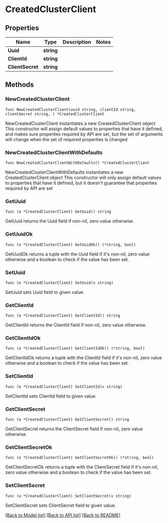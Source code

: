 # CreatedClusterClient

## Properties

Name | Type | Description | Notes
------------ | ------------- | ------------- | -------------
**Uuid** | **string** |  | 
**ClientId** | **string** |  | 
**ClientSecret** | **string** |  | 

## Methods

### NewCreatedClusterClient

`func NewCreatedClusterClient(uuid string, clientId string, clientSecret string, ) *CreatedClusterClient`

NewCreatedClusterClient instantiates a new CreatedClusterClient object
This constructor will assign default values to properties that have it defined,
and makes sure properties required by API are set, but the set of arguments
will change when the set of required properties is changed

### NewCreatedClusterClientWithDefaults

`func NewCreatedClusterClientWithDefaults() *CreatedClusterClient`

NewCreatedClusterClientWithDefaults instantiates a new CreatedClusterClient object
This constructor will only assign default values to properties that have it defined,
but it doesn't guarantee that properties required by API are set

### GetUuid

`func (o *CreatedClusterClient) GetUuid() string`

GetUuid returns the Uuid field if non-nil, zero value otherwise.

### GetUuidOk

`func (o *CreatedClusterClient) GetUuidOk() (*string, bool)`

GetUuidOk returns a tuple with the Uuid field if it's non-nil, zero value otherwise
and a boolean to check if the value has been set.

### SetUuid

`func (o *CreatedClusterClient) SetUuid(v string)`

SetUuid sets Uuid field to given value.


### GetClientId

`func (o *CreatedClusterClient) GetClientId() string`

GetClientId returns the ClientId field if non-nil, zero value otherwise.

### GetClientIdOk

`func (o *CreatedClusterClient) GetClientIdOk() (*string, bool)`

GetClientIdOk returns a tuple with the ClientId field if it's non-nil, zero value otherwise
and a boolean to check if the value has been set.

### SetClientId

`func (o *CreatedClusterClient) SetClientId(v string)`

SetClientId sets ClientId field to given value.


### GetClientSecret

`func (o *CreatedClusterClient) GetClientSecret() string`

GetClientSecret returns the ClientSecret field if non-nil, zero value otherwise.

### GetClientSecretOk

`func (o *CreatedClusterClient) GetClientSecretOk() (*string, bool)`

GetClientSecretOk returns a tuple with the ClientSecret field if it's non-nil, zero value otherwise
and a boolean to check if the value has been set.

### SetClientSecret

`func (o *CreatedClusterClient) SetClientSecret(v string)`

SetClientSecret sets ClientSecret field to given value.



[[Back to Model list]](../README.md#documentation-for-models) [[Back to API list]](../README.md#documentation-for-api-endpoints) [[Back to README]](../README.md)



